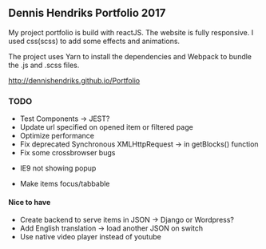 ## Dennis Hendriks Portfolio 2017

My project portfolio is build with reactJS. The website is fully responsive.
I used css(scss) to add some effects and animations.

The project uses Yarn to install the dependencies and Webpack to bundle the .js and .scss files.

<http://dennishendriks.github.io/Portfolio> 

### TODO
* Test Components -> JEST?
* Update url specified on opened item or filtered page
* Optimize performance
* Fix deprecated Synchronous XMLHttpRequest -> in getBlocks() function
* Fix some crossbrowser bugs
- IE9 not showing popup
* Make items focus/tabbable

#### Nice to have
* Create backend to serve items in JSON -> Django or Wordpress?
* Add English translation -> load another JSON on switch
* Use native video player instead of youtube
